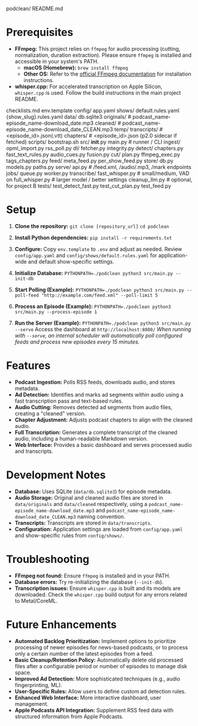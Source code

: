 podclean/
  README.md

# Prerequisites

*   **FFmpeg:** This project relies on `ffmpeg` for audio processing (cutting, normalization, duration extraction). Please ensure `ffmpeg` is installed and accessible in your system's PATH.
    *   **macOS (Homebrew):** `brew install ffmpeg`
    *   **Other OS:** Refer to the [official FFmpeg documentation](https://ffmpeg.org/download.html) for installation instructions.
*   **whisper.cpp:** For accelerated transcription on Apple Silicon, `whisper.cpp` is used. Follow the build instructions in the main project README.

  checklists.md
  env.template
  config/
    app.yaml
    shows/
      default.rules.yaml
      {show_slug}.rules.yaml
  data/
    db.sqlite3
    originals/           # podcast_name-episode_name-download_date.mp3
    cleaned/             # podcast_name-episode_name-download_date_CLEAN.mp3
    temp/
    transcripts/         # <episode_id>.json(.vtt)
    chapters/            # <episode_id>.json (p2.0 sidecar if fetched)
  scripts/
    bootstrap.sh
  src/
    __init__.py
    main.py              # runner / CLI
    ingest/
      opml_import.py
      rss_poll.py
    dl/
      fetcher.py
      integrity.py
    detect/
      chapters.py
      fast_text_rules.py
      audio_cues.py
      fusion.py
    cut/
      plan.py
      ffmpeg_exec.py
      tags_chapters.py
    feed/
      meta_feed.py
      per_show_feed.py
    store/
      db.py
      models.py
      paths.py
    serve/
      api.py             # /feed.xml, /audio/<hash>.mp3, /mark endpoints
    jobs/
      queue.py
      worker.py
    transcribe/
      fast_whisper.py    # small/medium, VAD on
      full_whisper.py    # larger model / better settings
      cleanup_llm.py     # optional, for project B
  tests/
    test_detect_fast.py
    test_cut_plan.py
    test_feed.py


# Setup

1.  **Clone the repository:**
    `git clone [repository_url]`
    `cd podclean`

2.  **Install Python dependencies:**
    `pip install -r requirements.txt`

3.  **Configure:**
    Copy `env.template` to `.env` and adjust as needed.
    Review `config/app.yaml` and `config/shows/default.rules.yaml` for application-wide and default show-specific settings.

4.  **Initialize Database:**
    `PYTHONPATH=./podclean python3 src/main.py --init-db`

5.  **Start Polling (Example):**
    `PYTHONPATH=./podclean python3 src/main.py --poll-feed "http://example.com/feed.xml" --poll-limit 5`

6.  **Process an Episode (Example):**
    `PYTHONPATH=./podclean python3 src/main.py --process-episode 1`

7.  **Run the Server (Example):**
    `PYTHONPATH=./podclean python3 src/main.py --serve`
    Access the dashboard at `http://localhost:8080/`
    *When running with `--serve`, an internal scheduler will automatically poll configured feeds and process new episodes every 15 minutes.*

# Features

*   **Podcast Ingestion:** Polls RSS feeds, downloads audio, and stores metadata.
*   **Ad Detection:** Identifies and marks ad segments within audio using a fast transcription pass and text-based rules.
*   **Audio Cutting:** Removes detected ad segments from audio files, creating a "cleaned" version.
*   **Chapter Adjustment:** Adjusts podcast chapters to align with the cleaned audio.
*   **Full Transcription:** Generates a complete transcript of the cleaned audio, including a human-readable Markdown version.
*   **Web Interface:** Provides a basic dashboard and serves processed audio and transcripts.

# Development Notes

*   **Database:** Uses SQLite (`data/db.sqlite3`) for episode metadata.
*   **Audio Storage:** Original and cleaned audio files are stored in `data/originals` and `data/cleaned` respectively, using a `podcast_name-episode_name-download_date.mp3` and `podcast_name-episode_name-download_date_CLEAN.mp3` naming convention.
*   **Transcripts:** Transcripts are stored in `data/transcripts`.
*   **Configuration:** Application settings are loaded from `config/app.yaml` and show-specific rules from `config/shows/`.

# Troubleshooting

*   **FFmpeg not found:** Ensure `ffmpeg` is installed and in your PATH.
*   **Database errors:** Try re-initializing the database (`--init-db`).
*   **Transcription issues:** Ensure `whisper.cpp` is built and its models are downloaded. Check the `whisper.cpp` build output for any errors related to Metal/CoreML.

# Future Enhancements

*   **Automated Backlog Prioritization:** Implement options to prioritize processing of newer episodes for news-based podcasts, or to process only a certain number of the latest episodes from a feed.
*   **Basic Cleanup/Retention Policy:** Automatically delete old processed files after a configurable period or number of episodes to manage disk space.
*   **Improved Ad Detection:** More sophisticated techniques (e.g., audio fingerprinting, ML).
*   **User-Specific Rules:** Allow users to define custom ad detection rules.
*   **Enhanced Web Interface:** More interactive dashboard, user management.
*   **Apple Podcasts API Integration:** Supplement RSS feed data with structured information from Apple Podcasts.